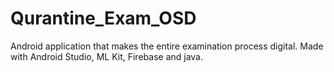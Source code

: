# Qurantine_Exam_OSD
Android application that makes the entire examination process digital. Made with Android Studio, ML Kit, Firebase and java.

